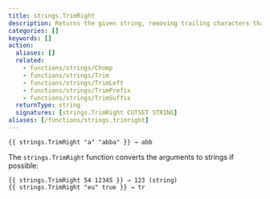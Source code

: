 ```yaml
---
title: strings.TrimRight
description: Returns the given string, removing trailing characters that appear in the cutset.
categories: []
keywords: []
action:
  aliases: []
  related:
    - functions/strings/Chomp
    - functions/strings/Trim
    - functions/strings/TrimLeft
    - functions/strings/TrimPrefix
    - functions/strings/TrimSuffix
  returnType: string
  signatures: [strings.TrimRight CUTSET STRING]
aliases: [/functions/strings.trimright]
---
```


```go-html-template
{{ strings.TrimRight "a" "abba" }} → abb
```

The `strings.TrimRight` function converts the arguments to strings if possible:

```go-html-template
{{ strings.TrimRight 54 12345 }} → 123 (string)
{{ strings.TrimRight "eu" true }} → tr
```
